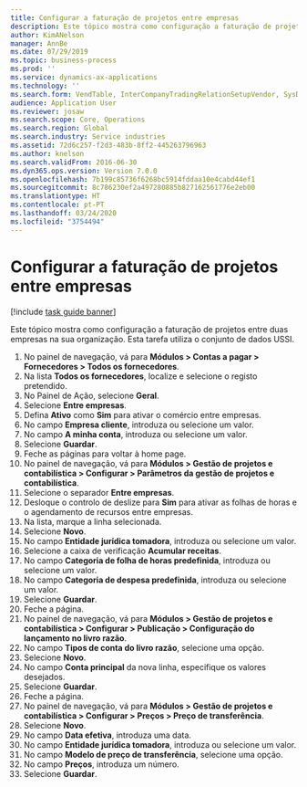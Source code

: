 ```yaml
---
title: Configurar a faturação de projetos entre empresas
description: Este tópico mostra como configuração a faturação de projetos entre duas empresas na sua organização.
author: KimANelson
manager: AnnBe
ms.date: 07/29/2019
ms.topic: business-process
ms.prod: ''
ms.service: dynamics-ax-applications
ms.technology: ''
ms.search.form: VendTable, InterCompanyTradingRelationSetupVendor, SysDataAreaSelectLookup, ProjParameters, ProjPosting, ProjTransferPrice
audience: Application User
ms.reviewer: josaw
ms.search.scope: Core, Operations
ms.search.region: Global
ms.search.industry: Service industries
ms.assetid: 72d6c257-f2d3-483b-8ff2-445263796963
ms.author: knelson
ms.search.validFrom: 2016-06-30
ms.dyn365.ops.version: Version 7.0.0
ms.openlocfilehash: 7b199c85736f6268bc5914fddaa10e4cabd44ef1
ms.sourcegitcommit: 8c786230ef2a497280885b827162561776e2eb00
ms.translationtype: HT
ms.contentlocale: pt-PT
ms.lasthandoff: 03/24/2020
ms.locfileid: "3754494"
---
```

# <a name="configure-intercompany-project-invoicing"></a>Configurar a faturação de projetos entre empresas

[!include [task guide banner](../../includes/task-guide-banner.md)]

Este tópico mostra como configuração a faturação de projetos entre duas empresas na sua organização. Esta tarefa utiliza o conjunto de dados USSI.

1. No painel de navegação, vá para **Módulos > Contas a pagar > Fornecedores > Todos os fornecedores**.
2. Na lista **Todos os fornecedores**, localize e selecione o registo pretendido.
3. No Painel de Ação, selecione **Geral**.
4. Selecione **Entre empresas**.
5. Defina **Ativo** como **Sim** para ativar o comércio entre empresas.
6. No campo **Empresa cliente**, introduza ou selecione um valor.
7. No campo **A minha conta**, introduza ou selecione um valor.
8. Selecione **Guardar**.
9. Feche as páginas para voltar à home page.
10. No painel de navegação, vá para **Módulos > Gestão de projetos e contabilística > Configurar > Parâmetros da gestão de projetos e contabilística**.
11. Selecione o separador **Entre empresas**.
12. Desloque o controlo de deslize para **Sim** para ativar as folhas de horas e o agendamento de recursos entre empresas.
13. Na lista, marque a linha selecionada.
14. Selecione **Novo**.
15. No campo **Entidade jurídica tomadora**, introduza ou selecione um valor.
16. Selecione a caixa de verificação **Acumular receitas**.
17. No campo **Categoria de folha de horas predefinida**, introduza ou selecione um valor.
18. No campo **Categoria de despesa predefinida**, introduza ou selecione um valor.
19. Selecione **Guardar**.
20. Feche a página.
21. No painel de navegação, vá para **Módulos > Gestão de projetos e contabilística > Configurar > Publicação > Configuração do lançamento no livro razão**.
22. No campo **Tipos de conta do livro razão**, selecione uma opção.
23. Selecione **Novo**.
24. No campo **Conta principal** da nova linha, especifique os valores desejados.
25. Selecione **Guardar**.
26. Feche a página.
27. No painel de navegação, vá para **Módulos > Gestão de projetos e contabilística > Configurar > Preços > Preço de transferência**.
28. Selecione **Novo**.
29. No campo **Data efetiva**, introduza uma data.
30. No campo **Entidade jurídica tomadora**, introduza ou selecione um valor.
31. No campo **Modelo de preço de transferência**, selecione uma opção.
32. No campo **Preços**, introduza um número.
33. Selecione **Guardar**.


